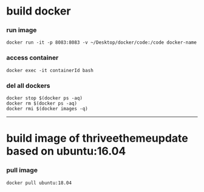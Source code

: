 
# build docker 



### run image
```
docker run -it -p 8083:8083 -v ~/Desktop/docker/code:/code docker-name
```

### access container
```
docker exec -it containerId bash   
```



### del all dockers
```
docker stop $(docker ps -aq)    
docker rm $(docker ps -aq)    
docker rmi $(docker images -q)   
```

---
# build image of thriveethemeupdate based on ubuntu:16.04
### pull image
```
docker pull ubuntu:18.04
```








